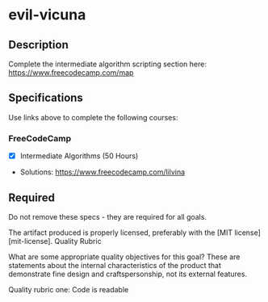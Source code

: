 # evil-vicuna

## Description

Complete the intermediate algorithm scripting section here:
https://www.freecodecamp.com/map

## Specifications

Use links above to complete the following courses:

### FreeCodeCamp

  - [x] Intermediate Algorithms (50 Hours)
  - Solutions: https://www.freecodecamp.com/lilvina

## Required

Do not remove these specs - they are required for all goals.

 The artifact produced is properly licensed, preferably with the [MIT license][mit-license].
Quality Rubric

What are some appropriate quality objectives for this goal? These are statements about the internal characteristics of the product that demonstrate fine design and craftspersonship, not its external features.

Quality rubric one: Code is readable
